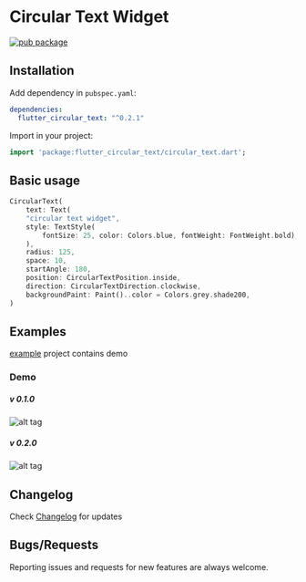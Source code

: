 # Circular Text Widget

[![pub package](https://img.shields.io/pub/v/flutter_circular_text.svg)](https://pub.dartlang.org/packages/flutter_circular_text)

## Installation

Add dependency in `pubspec.yaml`:
```yaml
dependencies:
  flutter_circular_text: "^0.2.1"
```

Import in your project:
```dart
import 'package:flutter_circular_text/circular_text.dart';
```

## Basic usage

```dart
CircularText(
    text: Text(
    "circular text widget",
    style: TextStyle(
        fontSize: 25, color: Colors.blue, fontWeight: FontWeight.bold),
    ),
    radius: 125,
    space: 10,
    startAngle: 180,
    position: CircularTextPosition.inside,
    direction: CircularTextDirection.clockwise,
    backgroundPaint: Paint()..color = Colors.grey.shade200,
)
```

## Examples

[example](https://github.com/faob-dev/flutter_circular_text/tree/master/example) project contains demo

### Demo

##### v 0.1.0
![alt tag](https://raw.githubusercontent.com/faob-dev/flutter_circular_text/master/screenshots/circular_text.gif)

##### v 0.2.0
![alt tag](https://raw.githubusercontent.com/faob-dev/flutter_circular_text/master/screenshots/circular_text1.gif)

## Changelog
Check [Changelog](https://github.com/faob-dev/flutter_circular_text/blob/master/CHANGELOG.md) for updates

## Bugs/Requests
Reporting issues and requests for new features are always welcome.

